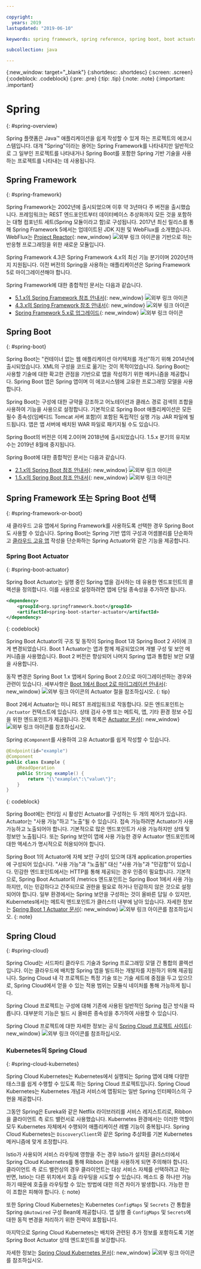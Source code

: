 ```yaml
---

copyright:
  years: 2019
lastupdated: "2019-06-10"

keywords: spring framework, spring reference, spring boot, boot actuator, spring kubernetes

subcollection: java

---
```


{:new_window: target="_blank"}
{:shortdesc: .shortdesc}
{:screen: .screen}
{:codeblock: .codeblock}
{:pre: .pre}
{:tip: .tip}
{:note: .note}
{:important: .important}

# Spring
{: #spring-overview}

Spring 플랫폼은 Java&trade; 애플리케이션을 쉽게 작성할 수 있게 하는 프로젝트의 에코시스템입니다. 대개 "Spring"이라는 용어는 Spring Framework를 나타내지만 일반적으로 그 일부인 프로젝트를 나타내거나 Spring Boot를 포함한 Spring 기반 기술을 사용하는 프로젝트를 나타내는 데 사용됩니다.

## Spring Framework
{: #spring-framework}

Spring Framework는 2002년에 출시되었으며 이후 약 3년마다 주 버전을 출시했습니다. 프레임워크는 REST 엔드포인트부터 데이터베이스 추상화까지 모든 것을 포함하는 대형 컴포넌트 세트(Spring 모듈이라고 함)로 구성됩니다. 2017년 최신 릴리스를 통해 Spring Framework 5에서는 업데이트된 JDK 지원 및 WebFlux를 소개했습니다. WebFlux는 [Project Reactor](https://projectreactor.io/){: new_window} ![외부 링크 아이콘](../icons/launch-glyph.svg "외부 링크 아이콘")을 기반으로 하는 반응형 프로그래밍을 위한 새로운 모듈입니다.

Spring Framework 4.3은 Spring Framework 4.x의 최신 기능 분기이며 2020년까지 지원됩니다. 이전 버전의 Spring을 사용하는 애플리케이션은 Spring Framework 5로 마이그레이션해야 합니다.

Spring Framework에 대한 종합적인 문서는 다음과 같습니다.

* [5.1.x의 Spring Framework 참조 안내서](https://docs.spring.io/spring/docs/5.1.x/spring-framework-reference/){: new_window} ![외부 링크 아이콘](../icons/launch-glyph.svg "외부 링크 아이콘")
* [4.3.x의 Spring Framework 참조 안내서](https://docs.spring.io/spring/docs/4.3.x/spring-framework-reference/){: new_window} ![외부 링크 아이콘](../icons/launch-glyph.svg "외부 링크 아이콘")
* [Spring Framework 5.x로 업그레이드](https://github.com/spring-projects/spring-framework/wiki/Upgrading-to-Spring-Framework-5.x){: new_window} ![외부 링크 아이콘](../icons/launch-glyph.svg "외부 링크 아이콘")

## Spring Boot
{: #spring-boot}

Spring Boot는 "컨테이너 없는 웹 애플리케이션 아키텍처를 개선"하기 위해 2014년에 출시되었습니다. XML의 구성을 코드로 옮기는 것이 목적이었습니다. Spring Boot는 사용할 기술에 대한 확고한 관점을 기반으로 앱을 작성하기 위한 메커니즘을 제공합니다. Spring Boot 앱은 Spring 앱이며 이 에코시스템에 고유한 프로그래밍 모델을 사용합니다.

Spring Boot는 구성에 대한 규약을 강조하고 어노테이션과 클래스 경로 검색의 조합을 사용하여 기능을 사용으로 설정합니다. 기본적으로 Spring Boot 애플리케이션은 모든 필수 종속성(임베디드 Tomcat 서버 포함)이 포함된 독립적인 실행 가능 JAR 파일에 빌드됩니다. 앱은 앱 서버에 배치된 WAR 파일로 패키지될 수도 있습니다.

Spring Boot의 버전은 이제 2.0이며 2018년에 출시되었습니다. 1.5.x 분기의 유지보수는 2019년 8월에 중지됩니다.

Spring Boot에 대한 종합적인 문서는 다음과 같습니다.

* [2.1.x의 Spring Boot 참조 안내서](https://docs.spring.io/spring-boot/docs/2.1.x/reference/){: new_window} ![외부 링크 아이콘](../icons/launch-glyph.svg "외부 링크 아이콘")
* [1.5.x의 Spring Boot 참조 안내서](https://docs.spring.io/spring-boot/docs/1.5.x/reference/){: new_window} ![외부 링크 아이콘](../icons/launch-glyph.svg "외부 링크 아이콘")

## Spring Framework 또는 Spring Boot 선택
{: #spring-framework-or-boot}

새 클라우드 고유 앱에서 Spring Framework를 사용하도록 선택한 경우 Spring Boot도 사용할 수 있습니다. Spring Boot는 Spring 기반 앱의 구성과 어셈블리를 단순화하고 [클라우드 고유 앱](/docs/java?topic=cloud-native-overview#overview) 작성을 단순화하는 Spring Actuator와 같은 기능을 제공합니다.

### Spring Boot Actuator
{: #spring-boot-actuator}

Spring Boot Actuator는 실행 중인 Spring 앱을 검사하는 데 유용한 엔드포인트의 콜렉션을 정의합니다. 이를 사용으로 설정하려면 앱에 단일 종속성을 추가하면 됩니다.

```xml
<dependency>
    <groupId>org.springframework.boot</groupId>
    <artifactId>spring-boot-starter-actuator</artifactId>
</dependency>
```
{: codeblock}

Spring Boot Actuator의 구조 및 동작이 Spring Boot 1과 Spring Boot 2 사이에 크게 변경되었습니다. Boot 1 Actuator는 앱과 함께 제공되었으며 개별 구성 및 보안 메커니즘을 사용했습니다. Boot 2 버전은 향상되어 나머지 Spring 앱과 통합된 보안 모델을 사용합니다.

동작 변경은 Spring Boot 1.x 앱에서 Spring Boot 2.0으로 마이그레이션하는 경우와 관련이 있습니다. 세부사항은 [Boot 1에서 Boot 2로 마이그레이션 안내서](https://github.com/spring-projects/spring-boot/wiki/Spring-Boot-2.0-Migration-Guide#spring-boot-actuator){: new_window} ![외부 링크 아이콘](../icons/launch-glyph.svg "외부 링크 아이콘")의 Actuator 절을 참조하십시오.
{: tip}

Boot 2에서 Actuator는 미니 REST 프레임워크로 작동합니다. 모든 엔드포인트는 `/actuator` 컨텍스트에 있습니다. 상태 검사 수행 또는 메트릭, 앱, 기타 환경 정보 수집을 위한 엔드포인트가 제공됩니다. 전체 목록은 [Actuator 문서](https://docs.spring.io/spring-boot/docs/current-SNAPSHOT/reference/html/production-ready-features.html#production-ready){: new_window} ![외부 링크 아이콘](../icons/launch-glyph.svg "외부 링크 아이콘")를 참조하십시오.

Spring `@Component`를 사용하여 고유 Actuator를 쉽게 작성할 수 있습니다.

```java
@Endpoint(id="example")
@Component
public class Example {
    @ReadOperation
    public String example() {
        return "{\"example\":\"value\"}";
    }
}
```
{: codeblock}

Spring Boot에는 런타임 시 활성인 Actuator를 구성하는 두 개의 제어가 있습니다. Actuator는 "사용 가능"하고 "노출"될 수 있습니다. 접속 가능하려면 Actuator가 사용 가능하고 노출되어야 합니다. 기본적으로 많은 엔드포인트가 사용 가능하지만 상태 및 정보만 노출됩니다. 또는 Spring 보안이 앱에 사용 가능한 경우 Actuator 엔드포인트에 대한 액세스가 명시적으로 허용되어야 합니다.

Spring Boot 1의 Actuator에 자체 보안 구성이 있으며 대개 application.properties에 구성되어 있습니다.  "사용 가능"과 "노출됨" 대신 "사용 가능"과 "민감함"이 있습니다. 민감한 엔드포인트에서는 HTTP를 통해 제공되는 경우 인증이 필요합니다. 기본적으로, Spring Boot Actuator의 /metrics 엔드포인트는 Spring Boot 1에서 사용 가능하지만, 이는 민감하다고 간주되므로 권한을 필요로 하거나 민감하지 않은 것으로 설정되어야 합니다. 일부 환경에서는 Spring 보안을 구성하는 것이 올바른 답일 수 있지만, Kubernetes에서는 메트릭 엔드포인트가 클러스터 내부에 남아 있습니다. 자세한 정보는 [Spring Boot 1 Actuator 문서](https://docs.spring.io/spring-boot/docs/1.5.2.RELEASE/reference/htmlsingle/#production-ready){: new_window} ![외부 링크 아이콘](../icons/launch-glyph.svg "외부 링크 아이콘")를 참조하십시오.
{: note}

## Spring Cloud
{: #spring-cloud}

Spring Cloud는 서드파티 클라우드 기술과 Spring 프로그래밍 모델 간 통합의 콜렉션입니다. 이는 클라우드에 배치할 Spring 앱을 빌드하는 개발자를 지원하기 위해 제공됩니다. Spring Cloud 내 각 프로젝트는 특정 기술 또는 기술 세트에 중점을 두고 있으므로, Spring Cloud에서 얻을 수 있는 적용 범위는 모듈식 네이처를 통해 가능하게 됩니다.

Spring Cloud 프로젝트는 구성에 대해 기존에 사용된 일반적인 Spring 접근 방식을 따릅니다. 대부분의 기능은 빌드 시 올바른 종속성을 추가하여 사용할 수 있습니다.

Spring Cloud 프로젝트에 대한 자세한 정보는 공식 [Spring Cloud 프로젝트 사이트](https://spring.io/projects/spring-cloud){: new_window} ![외부 링크 아이콘](../icons/launch-glyph.svg "외부 링크 아이콘")를 참조하십시오.

### Kubernetes의 Spring Cloud
{: #spring-cloud-kubernetes}

Spring Cloud Kubernetes는 Kubernetes에서 실행되는 Spring 앱에 대해 다양한 태스크를 쉽게 수행할 수 있도록 하는 Spring Cloud 프로젝트입니다. Spring Cloud Kubernetes는 Kubernetes 개념과 서비스에 맵핑되는 일반 Spring 인터페이스의 구현을 제공합니다.

그동안 Spring은 Eureka와 같은 Netflix 라이브러리를 서비스 레지스트리로, Ribbon을 클라이언트 측 로드 밸런서로 사용했습니다. Kubernetes 환경에서는 이러한 역할이 모두 Kubernetes 자체에서 수행되어 애플리케이션 레벨 기능이 중복됩니다. Spring Cloud Kubernetes는 `DiscoveryClient`와 같은 Spring 추상화를 기본 Kubernetes 메커니즘에 맞게 조정합니다.

Istio가 사용되어 서비스 라우팅에 영향을 주는 경우 Istio가 설치된 클러스터에서 Spring Cloud Kubernetes를 통해 Ribbon 검색을 사용하게 되면 주의해야 합니다. 클라이언트 측 로드 밸런싱의 경우 클라이언트는 대상 서비스 자체를 선택하려고 하는 반면, Istio는 다른 위치에서 호출 라우팅을 시도할 수 있습니다. 메소드 중 하나만 가능하기 때문에 호출을 라우팅할 수 있는 방법에 대한 의견 차이가 발생합니다. 가능한 한 이 조합은 피해야 합니다.
{: note}

또한 Spring Cloud Kubernetes는 Kubernetes `ConfigMaps` 및 `Secrets` 간 통합을 Spring `@Autowired` 구성 Bean에 제공합니다. 앱 실행 중 `ConfigMaps` 및 `Secrets`에 대한 동적 변경을 처리하기 위한 전략이 포함됩니다.

마지막으로 Spring Cloud Kubernetes는 배치와 관련된 추가 정보를 포함하도록 기본 Spring Boot Actuator 상태 엔드포인트를 보강합니다.

자세한 정보는 [Spring Cloud Kubernetes 문서](https://cloud.spring.io/spring-cloud-static/spring-cloud-kubernetes/2.1.0.RC1/single/spring-cloud-kubernetes.html){: new_window} ![외부 링크 아이콘](../icons/launch-glyph.svg "외부 링크 아이콘")를 참조하십시오.


<!--
### Spring Cloud Streams
{: #spring-cloud-streams}


:FIXME:
-->
